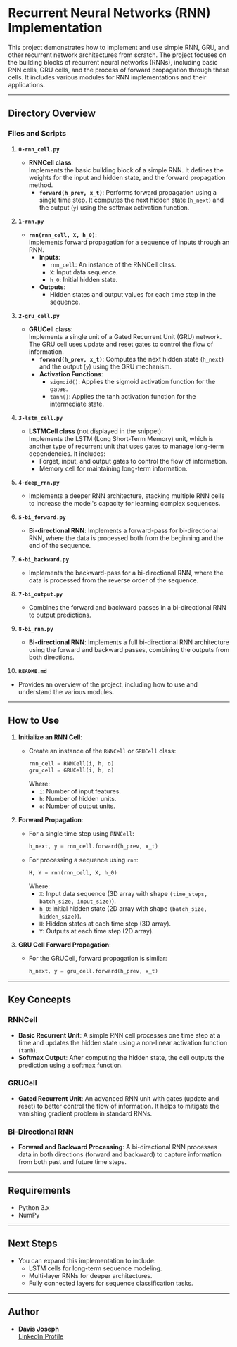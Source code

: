# Recurrent Neural Networks (RNN) Implementation

This project demonstrates how to implement and use simple RNN, GRU, and other recurrent network architectures from scratch. The project focuses on the building blocks of recurrent neural networks (RNNs), including basic RNN cells, GRU cells, and the process of forward propagation through these cells. It includes various modules for RNN implementations and their applications.

---

## Directory Overview

### Files and Scripts

1. **`0-rnn_cell.py`**  
   - **RNNCell class**:  
     Implements the basic building block of a simple RNN. It defines the weights for the input and hidden state, and the forward propagation method.
     - **`forward(h_prev, x_t)`**: Performs forward propagation using a single time step. It computes the next hidden state (`h_next`) and the output (`y`) using the softmax activation function.

2. **`1-rnn.py`**  
   - **`rnn(rnn_cell, X, h_0)`**:  
     Implements forward propagation for a sequence of inputs through an RNN.
     - **Inputs**:
       - `rnn_cell`: An instance of the RNNCell class.
       - `X`: Input data sequence.
       - `h_0`: Initial hidden state.
     - **Outputs**:
       - Hidden states and output values for each time step in the sequence.

3. **`2-gru_cell.py`**  
   - **GRUCell class**:  
     Implements a single unit of a Gated Recurrent Unit (GRU) network. The GRU cell uses update and reset gates to control the flow of information.
     - **`forward(h_prev, x_t)`**: Computes the next hidden state (`h_next`) and the output (`y`) using the GRU mechanism.
     - **Activation Functions**:
       - `sigmoid()`: Applies the sigmoid activation function for the gates.
       - `tanh()`: Applies the tanh activation function for the intermediate state.

4. **`3-lstm_cell.py`**  
   - **LSTMCell class** (not displayed in the snippet):  
     Implements the LSTM (Long Short-Term Memory) unit, which is another type of recurrent unit that uses gates to manage long-term dependencies. It includes:
     - Forget, input, and output gates to control the flow of information.
     - Memory cell for maintaining long-term information.

5. **`4-deep_rnn.py`**  
   - Implements a deeper RNN architecture, stacking multiple RNN cells to increase the model's capacity for learning complex sequences.

6. **`5-bi_forward.py`**  
   - **Bi-directional RNN**: Implements a forward-pass for bi-directional RNN, where the data is processed both from the beginning and the end of the sequence.

7. **`6-bi_backward.py`**  
   - Implements the backward-pass for a bi-directional RNN, where the data is processed from the reverse order of the sequence.

8. **`7-bi_output.py`**  
   - Combines the forward and backward passes in a bi-directional RNN to output predictions.

9. **`8-bi_rnn.py`**  
   - **Bi-directional RNN**: Implements a full bi-directional RNN architecture using the forward and backward passes, combining the outputs from both directions.

10. **`README.md`**  
   - Provides an overview of the project, including how to use and understand the various modules.

---

## How to Use

1. **Initialize an RNN Cell**:
   - Create an instance of the `RNNCell` or `GRUCell` class:
     ```python
     rnn_cell = RNNCell(i, h, o)
     gru_cell = GRUCell(i, h, o)
     ```
     Where:
     - `i`: Number of input features.
     - `h`: Number of hidden units.
     - `o`: Number of output units.

2. **Forward Propagation**:
   - For a single time step using `RNNCell`:
     ```python
     h_next, y = rnn_cell.forward(h_prev, x_t)
     ```
   - For processing a sequence using `rnn`:
     ```python
     H, Y = rnn(rnn_cell, X, h_0)
     ```
     Where:
     - `X`: Input data sequence (3D array with shape `(time_steps, batch_size, input_size)`).
     - `h_0`: Initial hidden state (2D array with shape `(batch_size, hidden_size)`).
     - `H`: Hidden states at each time step (3D array).
     - `Y`: Outputs at each time step (2D array).

3. **GRU Cell Forward Propagation**:
   - For the GRUCell, forward propagation is similar:
     ```python
     h_next, y = gru_cell.forward(h_prev, x_t)
     ```

---

## Key Concepts

### RNNCell
- **Basic Recurrent Unit**: A simple RNN cell processes one time step at a time and updates the hidden state using a non-linear activation function (`tanh`).
- **Softmax Output**: After computing the hidden state, the cell outputs the prediction using a softmax function.

### GRUCell
- **Gated Recurrent Unit**: An advanced RNN unit with gates (update and reset) to better control the flow of information. It helps to mitigate the vanishing gradient problem in standard RNNs.

### Bi-Directional RNN
- **Forward and Backward Processing**: A bi-directional RNN processes data in both directions (forward and backward) to capture information from both past and future time steps.

---

## Requirements

- Python 3.x
- NumPy

---

## Next Steps

- You can expand this implementation to include:
  - LSTM cells for long-term sequence modeling.
  - Multi-layer RNNs for deeper architectures.
  - Fully connected layers for sequence classification tasks.

---

## Author

- **Davis Joseph**  
  [LinkedIn Profile](https://www.linkedin.com/in/davisjoseph767/)

